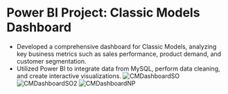 # Power BI Project: Classic Models Dashboard

- Developed a comprehensive dashboard for Classic Models, analyzing key business metrics such as sales performance, product demand, and customer segmentation.
- Utilized Power BI to integrate data from MySQL, perform data cleaning, and create interactive visualizations.
  ![CMDashboardSO](https://github.com/user-attachments/assets/9981eaa1-007b-45cb-9a24-b01d7de9021a) 
  ![CMDashboardSO2](https://github.com/user-attachments/assets/d4922967-2beb-4a4a-9070-4bcbe0796ad6)
  ![CMDashboardNP](https://github.com/user-attachments/assets/d40bb3c1-829d-4cc5-a1d9-4b68c0f5403e)
